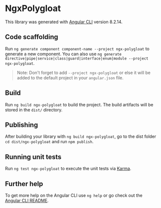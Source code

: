 # NgxPolygloat

This library was generated with [Angular CLI](https://github.com/angular/angular-cli) version 8.2.14.

## Code scaffolding

Run `ng generate component component-name --project ngx-polygloat` to generate a new component. You can also use `ng generate directive|pipe|service|class|guard|interface|enum|module --project ngx-polygloat`.
> Note: Don't forget to add `--project ngx-polygloat` or else it will be added to the default project in your `angular.json` file. 

## Build

Run `ng build ngx-polygloat` to build the project. The build artifacts will be stored in the `dist/` directory.

## Publishing

After building your library with `ng build ngx-polygloat`, go to the dist folder `cd dist/ngx-polygloat` and run `npm publish`.

## Running unit tests

Run `ng test ngx-polygloat` to execute the unit tests via [Karma](https://karma-runner.github.io).

## Further help

To get more help on the Angular CLI use `ng help` or go check out the [Angular CLI README](https://github.com/angular/angular-cli/blob/master/README.md).
